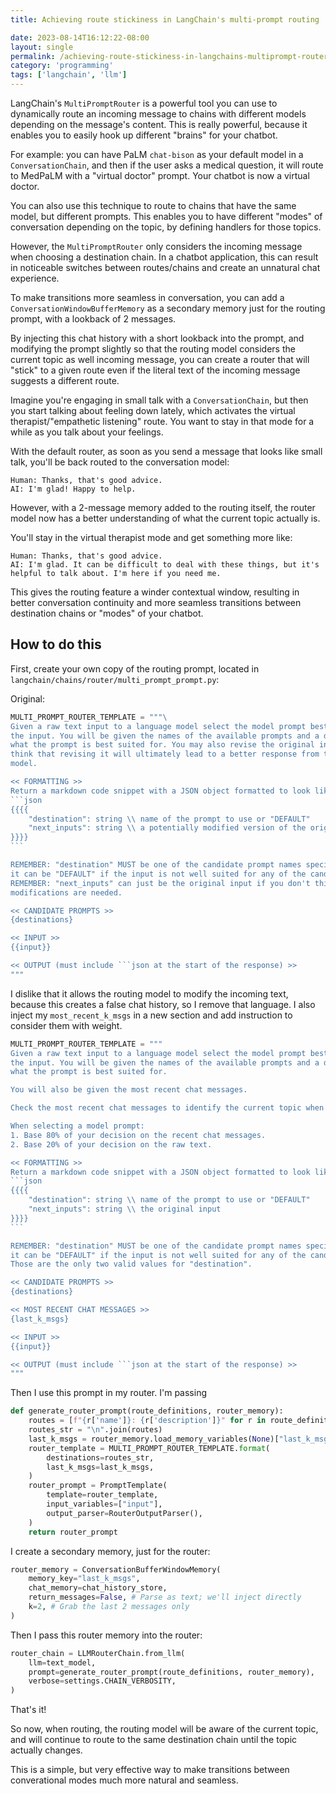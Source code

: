 ```yaml
---
title: Achieving route stickiness in LangChain's multi-prompt routing

date: 2023-08-14T16:12:22-08:00
layout: single
permalink: /achieving-route-stickiness-in-langchains-multiprompt-router/
category: 'programming'
tags: ['langchain', 'llm']
---
```


LangChain's `MultiPromptRouter` is a powerful tool you can use to dynamically route an incoming message to chains with different models depending on the message's content. This is really powerful, because it enables you to easily hook up different "brains" for your chatbot.

For example: you can have PaLM `chat-bison` as your default model in a `ConversationChain`, and then if the user asks a medical question, it will route to MedPaLM with a "virtual doctor" prompt. Your chatbot is now a virtual doctor.

You can also use this technique to route to chains that have the same model, but different prompts. This enables you to have different "modes" of conversation depending on the topic, by defining handlers for those topics.

However, the `MultiPromptRouter` only considers the incoming message when choosing a destination chain. In a chatbot application, this can result in noticeable switches between routes/chains and create an unnatural chat experience.

To make transitions more seamless in conversation, you can add a `ConversationWindowBufferMemory` as a secondary memory just for the routing prompt, with a lookback of 2 messages.

By injecting this chat history with a short lookback into the prompt, and modifying the prompt slightly so that the routing model considers the current topic as well incoming message, you can create a router that will "stick" to a given route even if the literal text of the incoming message suggests a different route.

Imagine you're engaging in small talk with a `ConversationChain`, but then you start talking about feeling down lately, which activates the virtual therapist/"empathetic listening" route. You want to stay in that mode for a while as you talk about your feelings.

With the default router, as soon as you send a message that looks like small talk, you'll be back routed to the conversation model:

```
Human: Thanks, that's good advice.
AI: I'm glad! Happy to help.
```

However, with a 2-message memory added to the routing itself, the router model now has a better understanding of what the current topic actually is.

You'll stay in the virtual therapist mode and get something more like:

```
Human: Thanks, that's good advice.
AI: I'm glad. It can be difficult to deal with these things, but it's helpful to talk about. I'm here if you need me.
```

This gives the routing feature a winder contextual window, resulting in better conversation continuity and more seamless transitions between destination chains or "modes" of your chatbot.


## How to do this

First, create your own copy of the routing prompt, located in `langchain/chains/router/multi_prompt_prompt.py`:

Original:

````python
MULTI_PROMPT_ROUTER_TEMPLATE = """\
Given a raw text input to a language model select the model prompt best suited for \
the input. You will be given the names of the available prompts and a description of \
what the prompt is best suited for. You may also revise the original input if you \
think that revising it will ultimately lead to a better response from the language \
model.

<< FORMATTING >>
Return a markdown code snippet with a JSON object formatted to look like:
```json
{{{{
    "destination": string \\ name of the prompt to use or "DEFAULT"
    "next_inputs": string \\ a potentially modified version of the original input
}}}}
```

REMEMBER: "destination" MUST be one of the candidate prompt names specified below OR \
it can be "DEFAULT" if the input is not well suited for any of the candidate prompts.
REMEMBER: "next_inputs" can just be the original input if you don't think any \
modifications are needed.

<< CANDIDATE PROMPTS >>
{destinations}

<< INPUT >>
{{input}}

<< OUTPUT (must include ```json at the start of the response) >>
"""
````

I dislike that it allows the routing model to modify the incoming text, because this creates a false chat history, so I remove that language. I also inject my `most_recent_k_msgs` in a new section and add instruction to consider them with weight.

````python
MULTI_PROMPT_ROUTER_TEMPLATE = """
Given a raw text input to a language model select the model prompt best suited for 
the input. You will be given the names of the available prompts and a description of 
what the prompt is best suited for.

You will also be given the most recent chat messages.

Check the most recent chat messages to identify the current topic when selecting a model prompt.

When selecting a model prompt:
1. Base 80% of your decision on the recent chat messages.
2. Base 20% of your decision on the raw text.

<< FORMATTING >>
Return a markdown code snippet with a JSON object formatted to look like:
```json
{{{{
    "destination": string \\ name of the prompt to use or "DEFAULT"
    "next_inputs": string \\ the original input
}}}}
```

REMEMBER: "destination" MUST be one of the candidate prompt names specified below OR \
it can be "DEFAULT" if the input is not well suited for any of the candidate prompts.
Those are the only two valid values for "destination".

<< CANDIDATE PROMPTS >>
{destinations}

<< MOST RECENT CHAT MESSAGES >>
{last_k_msgs}

<< INPUT >>
{{input}}

<< OUTPUT (must include ```json at the start of the response) >>
"""
````

Then I use this prompt in my router. I'm passing

```python
def generate_router_prompt(route_definitions, router_memory):
	routes = [f"{r['name']}: {r['description']}" for r in route_definitions]
	routes_str = "\n".join(routes)
	last_k_msgs = router_memory.load_memory_variables(None)["last_k_msgs"]
	router_template = MULTI_PROMPT_ROUTER_TEMPLATE.format(
		destinations=routes_str,
		last_k_msgs=last_k_msgs,
	)
	router_prompt = PromptTemplate(
		template=router_template,
		input_variables=["input"],
		output_parser=RouterOutputParser(),
	)
	return router_prompt
```

I create a secondary memory, just for the router:

```python
router_memory = ConversationBufferWindowMemory(
	memory_key="last_k_msgs",
	chat_memory=chat_history_store,
	return_messages=False, # Parse as text; we'll inject directly
	k=2, # Grab the last 2 messages only
)
```

Then I pass this router memory into the router:

```python
router_chain = LLMRouterChain.from_llm(
	llm=text_model,
	prompt=generate_router_prompt(route_definitions, router_memory),
	verbose=settings.CHAIN_VERBOSITY,
)
```

That's it! 

So now, when routing, the routing model will be aware of the current topic, and will continue to route to the same destination chain until the topic actually changes.

This is a simple, but very effective way to make transitions between converational modes much more natural and seamless.